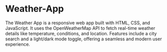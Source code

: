 # Weather-App
The Weather App is a responsive web app built with HTML, CSS, and JavaScript. It uses the OpenWeatherMap API to fetch real-time weather details like temperature, conditions, and location. Features include a city search and a light/dark mode toggle, offering a seamless and modern user experience.
